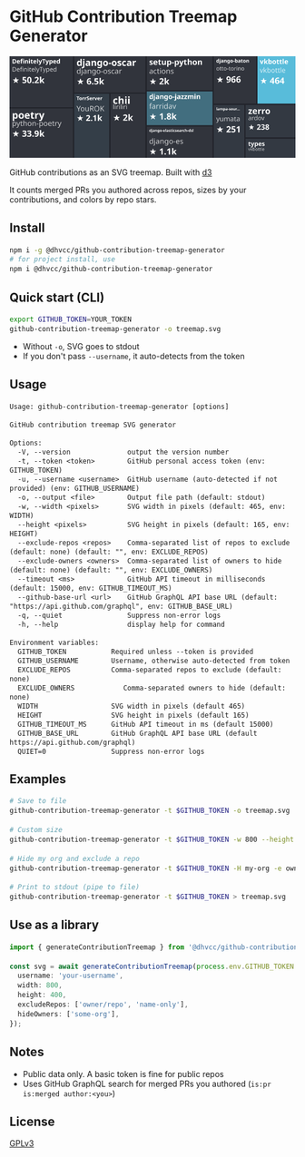 # GitHub Contribution Treemap Generator

<div align="center">
  <img src="./treemap.svg" />
</div>

GitHub contributions as an SVG treemap. Built with [d3](https://github.com/d3/d3)

It counts merged PRs you authored across repos, sizes by your contributions, and colors by repo stars.

## Install

```bash
npm i -g @dhvcc/github-contribution-treemap-generator
# for project install, use
npm i @dhvcc/github-contribution-treemap-generator
```

## Quick start (CLI)

```bash
export GITHUB_TOKEN=YOUR_TOKEN
github-contribution-treemap-generator -o treemap.svg
```

- Without `-o`, SVG goes to stdout
- If you don't pass `--username`, it auto-detects from the token

## Usage

```man
Usage: github-contribution-treemap-generator [options]

GitHub contribution treemap SVG generator

Options:
  -V, --version              output the version number
  -t, --token <token>        GitHub personal access token (env: GITHUB_TOKEN)
  -u, --username <username>  GitHub username (auto-detected if not provided) (env: GITHUB_USERNAME)
  -o, --output <file>        Output file path (default: stdout)
  -w, --width <pixels>       SVG width in pixels (default: 465, env: WIDTH)
  --height <pixels>          SVG height in pixels (default: 165, env: HEIGHT)
  --exclude-repos <repos>    Comma-separated list of repos to exclude (default: none) (default: "", env: EXCLUDE_REPOS)
  --exclude-owners <owners>  Comma-separated list of owners to hide (default: none) (default: "", env: EXCLUDE_OWNERS)
  --timeout <ms>             GitHub API timeout in milliseconds (default: 15000, env: GITHUB_TIMEOUT_MS)
  --github-base-url <url>    GitHub GraphQL API base URL (default: "https://api.github.com/graphql", env: GITHUB_BASE_URL)
  -q, --quiet                Suppress non-error logs
  -h, --help                 display help for command

Environment variables:
  GITHUB_TOKEN           Required unless --token is provided
  GITHUB_USERNAME        Username, otherwise auto-detected from token
  EXCLUDE_REPOS          Comma-separated repos to exclude (default: none)
  EXCLUDE_OWNERS            Comma-separated owners to hide (default: none)
  WIDTH                  SVG width in pixels (default 465)
  HEIGHT                 SVG height in pixels (default 165)
  GITHUB_TIMEOUT_MS      GitHub API timeout in ms (default 15000)
  GITHUB_BASE_URL        GitHub GraphQL API base URL (default https://api.github.com/graphql)
  QUIET=0                Suppress non-error logs

```

## Examples

```bash
# Save to file
github-contribution-treemap-generator -t $GITHUB_TOKEN -o treemap.svg

# Custom size
github-contribution-treemap-generator -t $GITHUB_TOKEN -w 800 --height 400 -o treemap.svg

# Hide my org and exclude a repo
github-contribution-treemap-generator -t $GITHUB_TOKEN -H my-org -e owner/repo,another-repo -o treemap.svg

# Print to stdout (pipe to file)
github-contribution-treemap-generator -t $GITHUB_TOKEN > treemap.svg
```

## Use as a library

```ts
import { generateContributionTreemap } from '@dhvcc/github-contribution-treemap-generator';

const svg = await generateContributionTreemap(process.env.GITHUB_TOKEN!, {
  username: 'your-username',
  width: 800,
  height: 400,
  excludeRepos: ['owner/repo', 'name-only'],
  hideOwners: ['some-org'],
});
```

## Notes

- Public data only. A basic token is fine for public repos
- Uses GitHub GraphQL search for merged PRs you authored (`is:pr is:merged author:<you>`)

## License

[GPLv3](./LICENSE)
